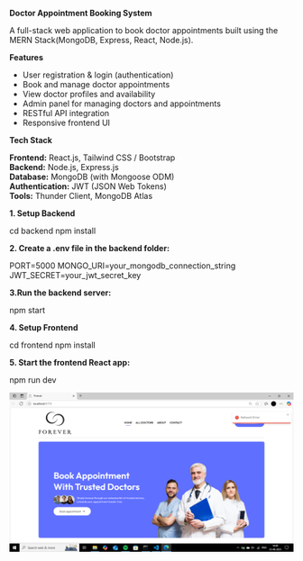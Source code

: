 **Doctor Appointment Booking System**

A full-stack web application to book doctor appointments built using the MERN Stack(MongoDB, Express, React, Node.js).

**Features**

- User registration & login (authentication)
- Book and manage doctor appointments
- View doctor profiles and availability
- Admin panel for managing doctors and appointments
- RESTful API integration
- Responsive frontend UI

**Tech Stack**

**Frontend:** React.js, Tailwind CSS / Bootstrap  
**Backend:** Node.js, Express.js  
**Database:** MongoDB (with Mongoose ODM)  
**Authentication:** JWT (JSON Web Tokens)  
**Tools:**  Thunder Client, MongoDB Atlas



**1. Setup Backend**

cd backend
npm install

**2. Create a .env file in the backend folder:**

PORT=5000
MONGO_URI=your_mongodb_connection_string
JWT_SECRET=your_jwt_secret_key

**3.Run the backend server:**

npm start

**4. Setup Frontend**

cd frontend
npm install

**5. Start the frontend React app:**

npm run dev

![image alt](https://github.com/Preethi04322/Doctor_Appointment/blob/main/Screenshot%20(492).png?raw=true)
